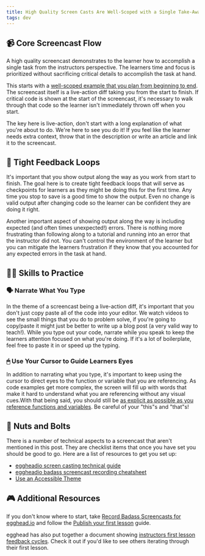 ```yaml
---
title: High Quality Screen Casts Are Well-Scoped with a Single Take-Away
tags: dev
---
```


## 📹 Core Screencast Flow

A high quality screencast demonstrates to the learner how to accomplish a single task from the instructors perspective. The learners time and focus is prioritized without sacrificing critical details to accomplish the task at hand.

This starts with a [well-scoped example that you plan from beginning to end](https://howtoegghead.com/instructor/style-guide/create-the-example-code/). The screencast itself is a live-action diff taking you from the start to finish. If critical code is shown at the start of the screencast, it's necessary to walk through that code so the learner isn't immediately thrown off when you start.

The key here is live-action, don't start with a long explanation of what you're about to do. We're here to see you do it! If you feel like the learner needs extra context, throw that in the description or write an article and link it to the screencast.

## 🔁 Tight Feedback Loops

It's important that you show output along the way as you work from start to finish. The goal here is to create tight feedback loops that will serve as checkpoints for learners as they might be doing this for the first time. Any time you stop to save is a good time to show the output. Even no change is valid output after changing code so the learner can be confident they are doing it right.

Another important aspect of showing output along the way is including expected (and often times unexpected!) errors. There is nothing more frustrating than following along to a tutorial and running into an error that the instructor did not. You can't control the environment of the learner but you can mitigate the learners frustration if they know that you accounted for any expected errors in the task at hand.

## 🤹‍♀️ Skills to Practice

### 🗣 Narrate What You Type

In the theme of a screencast being a live-action diff, it's important that you don't just copy paste all of the code into your editor. We watch videos to see the small things that you do to problem solve, if you're going to copy/paste it might just be better to write up a blog post (a very valid way to teach!). While you type out your code, narrate while you speak to keep the learners attention focused on what you're doing. If it's a lot of boilerplate, feel free to paste it in or speed up the typing.

### 🖱 Use Your Cursor to Guide Learners Eyes

In addition to narrating what you type, it's important to keep using the cursor to direct eyes to the function or variable that you are referencing. As code examples get more complex, the screen will fill up with words that make it hard to understand what you are referencing without any visual cues.With that being said, you should still be [as explicit as possible as you reference functions and variables](https://howtoegghead.com/instructor/style-guide/accessible-speech/). Be careful of your "this"s and "that"s!

## 🔩 Nuts and Bolts

There is a number of technical aspects to a screencast that aren't mentioned in this post. They are checklist items that once you have set you should be good to go. Here are a list of resources to get you set up:

- [eggheadio screen casting technical guide](https://howtoegghead.com/instructor/screencasting/)
- [eggheadio badass screencast recording cheatsheet](https://howtoegghead.com/instructor/recording-cheatsheet/)
- [Use an Accessible Theme](https://howtoegghead.com/instructor/style-guide/accessible-theme/)

## 🎮 Additional Resources

If you don't know where to start, take [Record Badass Screencasts for egghead.io](https://egghead.io/courses/record-badass-screencasts-for-egghead-io) and follow the [Publish your first lesson](https://howtoegghead.com/instructor/getting-started/first-full-lesson/) guide.

egghead has also put together a document showing [instructors first lesson feedback cycles](https://howtoegghead.com/instructor/instructor-feedback-cycles). Check it out if you'd like to see others iterating through their first lesson.
